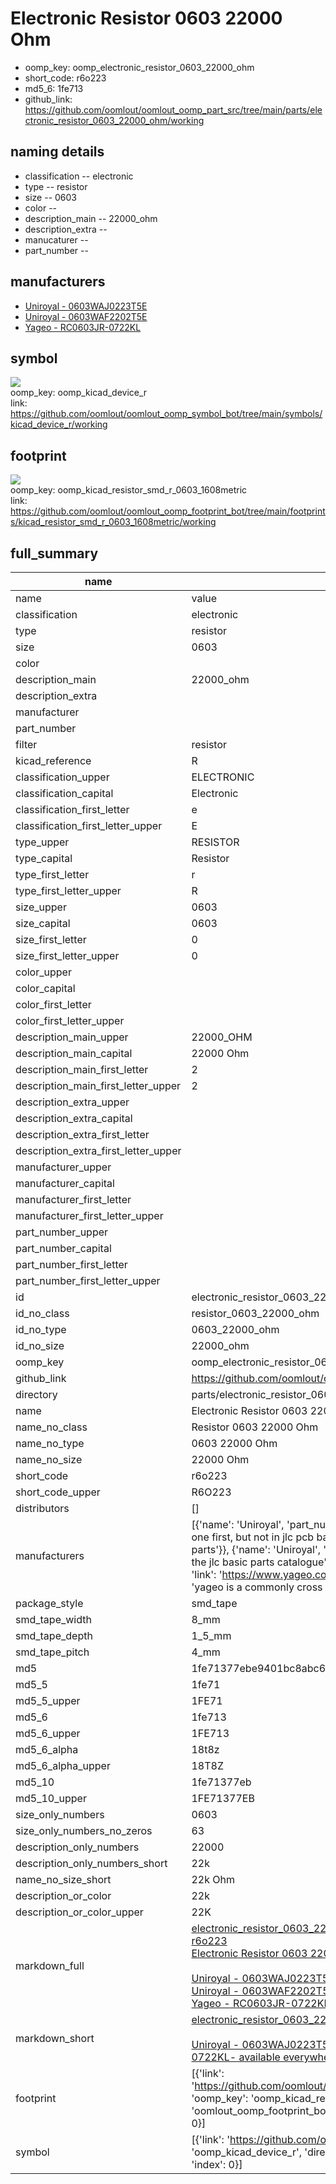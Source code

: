 # Electronic Resistor 0603 22000 Ohm

  
* oomp_key: oomp_electronic_resistor_0603_22000_ohm 
* short_code: r6o223
* md5_6: 1fe713  
* github_link: https://github.com/oomlout/oomlout_oomp_part_src/tree/main/parts/electronic_resistor_0603_22000_ohm/working  
## naming details
* classification -- electronic
* type -- resistor
* size -- 0603
* color -- 
* description_main -- 22000_ohm
* description_extra -- 
* manucaturer -- 
* part_number -- 


## manufacturers
* [Uniroyal - 0603WAJ0223T5E]()  
* [Uniroyal - 0603WAF2202T5E]()  
* [Yageo - RC0603JR-0722KL](https://www.yageo.com/en/Chart/Download/pdf/RC0603JR-0722KL)  

## symbol

![](symbol/{index}/working/working_600.png)  
oomp_key: oomp_kicad_device_r  
link: https://github.com/oomlout/oomlout_oomp_symbol_bot/tree/main/symbols/kicad_device_r/working  

## footprint

![](footprint/{index}/working/working_600.png)  
oomp_key: oomp_kicad_resistor_smd_r_0603_1608metric  
link: https://github.com/oomlout/oomlout_oomp_footprint_bot/tree/main/footprints/kicad_resistor_smd_r_0603_1608metric/working  

## full_summary
| name | value | 
| --- | --- | 
| name | value | 
| classification | electronic | 
| type | resistor | 
| size | 0603 | 
| color |  | 
| description_main | 22000_ohm | 
| description_extra |  | 
| manufacturer |  | 
| part_number |  | 
| filter | resistor | 
| kicad_reference | R | 
| classification_upper | ELECTRONIC | 
| classification_capital | Electronic | 
| classification_first_letter | e | 
| classification_first_letter_upper | E | 
| type_upper | RESISTOR | 
| type_capital | Resistor | 
| type_first_letter | r | 
| type_first_letter_upper | R | 
| size_upper | 0603 | 
| size_capital | 0603 | 
| size_first_letter | 0 | 
| size_first_letter_upper | 0 | 
| color_upper |  | 
| color_capital |  | 
| color_first_letter |  | 
| color_first_letter_upper |  | 
| description_main_upper | 22000_OHM | 
| description_main_capital | 22000 Ohm | 
| description_main_first_letter | 2 | 
| description_main_first_letter_upper | 2 | 
| description_extra_upper |  | 
| description_extra_capital |  | 
| description_extra_first_letter |  | 
| description_extra_first_letter_upper |  | 
| manufacturer_upper |  | 
| manufacturer_capital |  | 
| manufacturer_first_letter |  | 
| manufacturer_first_letter_upper |  | 
| part_number_upper |  | 
| part_number_capital |  | 
| part_number_first_letter |  | 
| part_number_first_letter_upper |  | 
| id | electronic_resistor_0603_22000_ohm | 
| id_no_class | resistor_0603_22000_ohm | 
| id_no_type | 0603_22000_ohm | 
| id_no_size | 22000_ohm | 
| oomp_key | oomp_electronic_resistor_0603_22000_ohm | 
| github_link | https://github.com/oomlout/oomlout_oomp_part_src/tree/main/parts/electronic_resistor_0603_22000_ohm/working | 
| directory | parts/electronic_resistor_0603_22000_ohm | 
| name | Electronic Resistor 0603 22000 Ohm | 
| name_no_class | Resistor 0603 22000 Ohm | 
| name_no_type | 0603 22000 Ohm | 
| name_no_size | 22000 Ohm | 
| short_code | r6o223 | 
| short_code_upper | R6O223 | 
| distributors | [] | 
| manufacturers | [{'name': 'Uniroyal', 'part_number': '0603WAJ0223T5E', 'link': '', 'id': 'manufacturer_uniroyal', 'note': {'reason': 'did this one first, but not in jlc pcb basic parts and 1 percent are and they are the same price', 'reason_short': 'not in jlc basic parts'}}, {'name': 'Uniroyal', 'part_number': '0603WAF2202T5E', 'link': '', 'id': 'manufacturer_uniroyal', 'note': {'reason': 'in the jlc basic parts catalogue', 'reason_short': 'jlc basic part'}}, {'name': 'Yageo', 'part_number': 'RC0603JR-0722KL', 'link': 'https://www.yageo.com/en/Chart/Download/pdf/RC0603JR-0722KL', 'id': 'manufacturer_yageo', 'note': {'reason': 'yageo is a commonly cross referenced part number', 'reason_short': 'available everywhere'}}] | 
| package_style | smd_tape | 
| smd_tape_width | 8_mm | 
| smd_tape_depth | 1_5_mm | 
| smd_tape_pitch | 4_mm | 
| md5 | 1fe71377ebe9401bc8abc6de4392fd9c | 
| md5_5 | 1fe71 | 
| md5_5_upper | 1FE71 | 
| md5_6 | 1fe713 | 
| md5_6_upper | 1FE713 | 
| md5_6_alpha | 18t8z | 
| md5_6_alpha_upper | 18T8Z | 
| md5_10 | 1fe71377eb | 
| md5_10_upper | 1FE71377EB | 
| size_only_numbers | 0603 | 
| size_only_numbers_no_zeros | 63 | 
| description_only_numbers | 22000 | 
| description_only_numbers_short | 22k | 
| name_no_size_short | 22k Ohm | 
| description_or_color | 22k | 
| description_or_color_upper | 22K | 
| markdown_full | [electronic_resistor_0603_22000_ohm](https://github.com/oomlout/oomlout_oomp_part_src/tree/main/parts/electronic_resistor_0603_22000_ohm/working)<br>[r6o223](https://github.com/oomlout/oomlout_oomp_part_src/tree/main/parts/electronic_resistor_0603_22000_ohm/working)<br>[Electronic Resistor 0603 22000 Ohm](https://github.com/oomlout/oomlout_oomp_part_src/tree/main/parts/electronic_resistor_0603_22000_ohm/working)<br><br>[Uniroyal - 0603WAJ0223T5E- not in jlc basic parts]() [(L)  ](https://www.lcsc.com/search?q=0603WAJ0223T5E)[(D)  ](https://www.digikey.com/en/products?keywords=0603WAJ0223T5E)[(M)  ](https://www.mouser.com/Search/Refine?Keyword=0603WAJ0223T5E)[(N)  ](https://www.newark.com/search?st=0603WAJ0223T5E)[(SZ)  ](https://so.szlcsc.com/global.html?k=0603WAJ0223T5E)<br>[Uniroyal - 0603WAF2202T5E- jlc basic part]() [(L)  ](https://www.lcsc.com/search?q=0603WAF2202T5E)[(D)  ](https://www.digikey.com/en/products?keywords=0603WAF2202T5E)[(M)  ](https://www.mouser.com/Search/Refine?Keyword=0603WAF2202T5E)[(N)  ](https://www.newark.com/search?st=0603WAF2202T5E)[(SZ)  ](https://so.szlcsc.com/global.html?k=0603WAF2202T5E)<br>[Yageo - RC0603JR-0722KL- available everywhere](https://www.yageo.com/en/Chart/Download/pdf/RC0603JR-0722KL) [(L)  ](https://www.lcsc.com/search?q=RC0603JR-0722KL)[(D)  ](https://www.digikey.com/en/products?keywords=RC0603JR-0722KL)[(M)  ](https://www.mouser.com/Search/Refine?Keyword=RC0603JR-0722KL)[(N)  ](https://www.newark.com/search?st=RC0603JR-0722KL)[(SZ)  ](https://so.szlcsc.com/global.html?k=RC0603JR-0722KL)<br> | 
| markdown_short | [electronic_resistor_0603_22000_ohm](https://github.com/oomlout/oomlout_oomp_part_src/tree/main/parts/electronic_resistor_0603_22000_ohm/working)<br><br>[Uniroyal - 0603WAJ0223T5E- not in jlc basic parts]()[Uniroyal - 0603WAF2202T5E- jlc basic part]()[Yageo - RC0603JR-0722KL- available everywhere](https://www.yageo.com/en/Chart/Download/pdf/RC0603JR-0722KL) | 
| footprint | [{'link': 'https://github.com/oomlout/oomlout_oomp_footprint_bot/tree/main/foootprntss/kicad_resistor_smd_r_0603_1608metric', 'oomp_key': 'oomp_kicad_resistor_smd_r_0603_1608metric', 'directory': 'oomlout_oomp_footprint_bot/footprints/kicad_resistor_smd_r_0603_1608metric//working/working.kicad_mod', 'index': 0}] | 
| symbol | [{'link': 'https://github.com/oomlout/oomlout_oomp_symbol_bot/tree/main/symbols/kicad_device_r', 'oomp_key': 'oomp_kicad_device_r', 'directory': 'oomlout_oomp_symbol_bot/symbols/kicad_device_r//working/working.kicad_sym', 'index': 0}] | 

